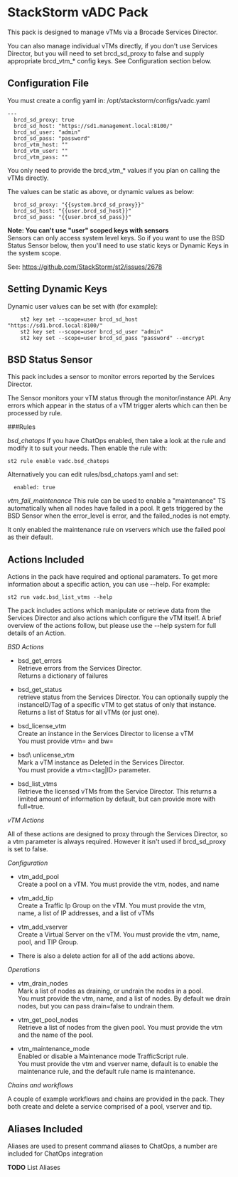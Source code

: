 # StackStorm vADC Pack

This pack is designed to manage vTMs via a Brocade Services Director. 

You can also manage individual vTMs directly, if you don't use Services
Director, but you will need to set brcd\_sd\_proxy to false and supply
appropriate brcd\_vtm\_\* config keys. See Configuration section below.

## Configuration File

You must create a config yaml in:  /opt/stackstorm/configs/vadc.yaml 
```
---
  brcd_sd_proxy: true
  brcd_sd_host: "https://sd1.management.local:8100/"
  brcd_sd_user: "admin"
  brcd_sd_pass: "password"
  brcd_vtm_host: ""
  brcd_vtm_user: ""
  brcd_vtm_pass: ""
```

You only need to provide the brcd\_vtm\_\* values if you plan on calling
the vTMs directly.

The values can be static as above, or dynamic values as below: 
```
  brcd_sd_proxy: "{{system.brcd_sd_proxy}}"
  brcd_sd_host: "{{user.brcd_sd_host}}"
  brcd_sd_pass: "{{user.brcd_sd_pass}}"
```

**Note: You can't use "user" scoped keys with sensors**  
Sensors can only access system level keys. So if you want to use the
BSD Status Sensor below, then you'll need to use static keys or
Dynamic Keys in the system scope.  

See: https://github.com/StackStorm/st2/issues/2678

## Setting Dynamic Keys

Dynamic user values can be set with (for example):
```
    st2 key set --scope=user brcd_sd_host "https://sd1.brcd.local:8100/"
    st2 key set --scope=user brcd_sd_user "admin"
    st2 key set --scope=user brcd_sd_pass "password" --encrypt
```

## BSD Status Sensor

This pack includes a sensor to monitor errors reported by the Services
Director.

The Sensor monitors your vTM status through the monitor/instance API.
Any errors which appear in the status of a vTM trigger alerts which can
then be processed by rule.  

###Rules

*bsd\_chatops*
If you have ChatOps enabled, then take a look at the rule and modify it
to suit your needs. Then enable the rule with:

```
st2 rule enable vadc.bsd_chatops
```

Alternatively you can edit rules/bsd_chatops.yaml and set:
```
  enabled: true
```

*vtm_fail_maintenance*
This rule can be used to enable a "maintenance" TS automatically when
all nodes have failed in a pool. It gets triggered by the BSD Sensor
when the error\_level is error, and the failed\_nodes is not empty.

It only enabled the maintenance rule on vservers which use the failed
pool as their default.

## Actions Included

Actions in the pack have required and optional paramaters. To get more
information about a specific action, you can use --help. For example:
```
st2 run vadc.bsd_list_vtms --help
```

The pack includes actions which manipulate or retrieve data from the
Services Director and also actions which configure the vTM itself. A
brief overview of the actions follow, but please use the --help system
for full details of an Action.  

_BSD Actions_

  * bsd\_get\_errors  
    Retrieve errors from the Services Director.  
    Returns a dictionary of failures  

  * bsd\_get\_status  
    retrieve status from the Services Director. You can optionally
    supply the instanceID/Tag of a specific vTM to get status of only
    that instance.  
    Returns a list of Status for all vTMs (or just one).  

  * bsd\_license\_vtm  
    Create an instance in the Services Director to license a vTM  
    You must provide vtm=<tag> and bw=<licensed bandwidth>  

  * bsd\ unlicense\_vtm  
    Mark a vTM instance as Deleted in the Services Director.  
    You must provide a vtm=<tag|ID> parameter.  

  * bsd\_list\_vtms   
    Retrieve the licensed vTMs from the Service Director. This returns
    a limited amount of information by default, but can provide more
    with full=true.
 
_vTM Actions_

All of these actions are designed to proxy through the Services
Director, so a vtm parameter is always required. However it isn't used
if brcd\_sd\_proxy is set to false.  

  _Configuration_

  * vtm\_add\_pool  
    Create a pool on a vTM. You must provide the vtm, nodes, and name  

  * vtm\_add\_tip  
    Create a Traffic Ip Group on the vTM. You must provide the vtm,  
    name, a list of IP addresses, and a list of vTMs

  * vtm\_add\_vserver  
    Create a Virtual Server on the vTM. You must provide the vtm, name,
    pool, and TIP Group.  

  * There is also a delete action for all of the add actions above.  

  _Operations_

  * vtm\_drain\_nodes  
    Mark a list of nodes as draining, or undrain the nodes in a pool.  
    You must provide the vtm, name, and a list of nodes. By default we
    drain nodes, but you can pass drain=false to undrain them.

  * vtm\_get\_pool\_nodes  
    Retrieve a list of nodes from the given pool. You must provide the
    vtm and the name of the pool.

  * vtm\_maintenance\_mode  
    Enabled or disable a Maintenance mode TrafficScript rule.  
    You must provide the vtm and vserver name, default is to enable the
    maintenance rule, and the default rule name is maintenance.

_Chains and workflows_

A couple of example workflows and chains are provided in the pack. They
both create and delete a service comprised of a pool, vserver and tip.

## Aliases Included

Aliases are used to present command aliases to ChatOps, a number are
included for ChatOps integration

__TODO__ List Aliases


